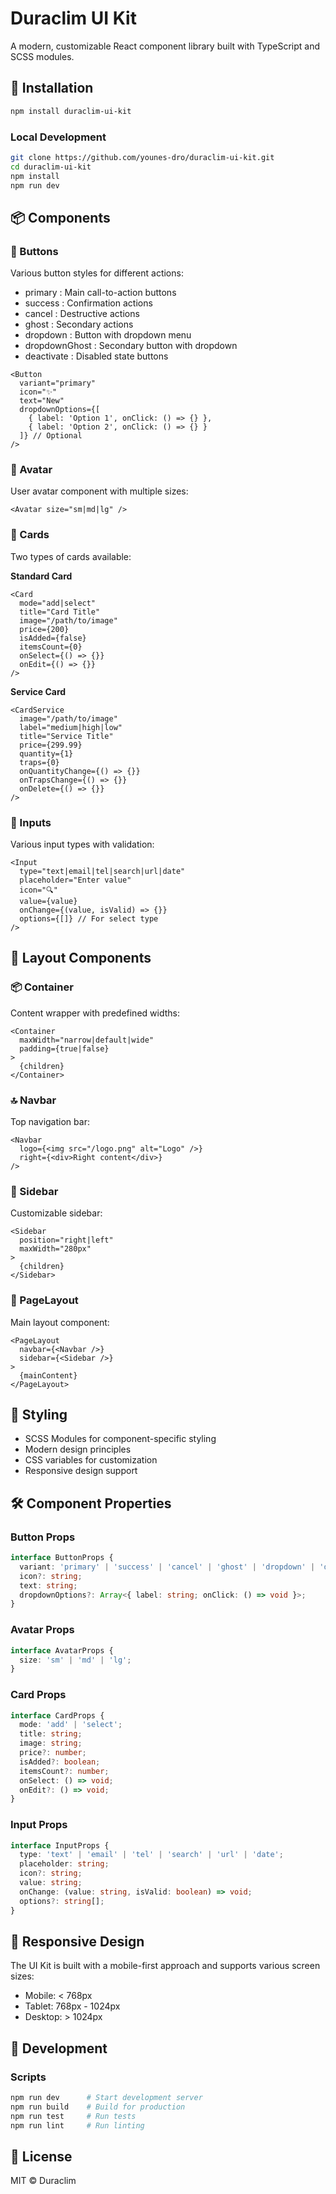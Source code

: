 # Duraclim UI Kit

A modern, customizable React component library built with TypeScript and SCSS modules.

## 🚀 Installation

```bash
npm install duraclim-ui-kit
```

### Local Development
```bash
git clone https://github.com/younes-dro/duraclim-ui-kit.git
cd duraclim-ui-kit
npm install
npm run dev
```

## 📦 Components
### 🔘 Buttons
Various button styles for different actions:

- primary : Main call-to-action buttons
- success : Confirmation actions
- cancel : Destructive actions
- ghost : Secondary actions
- dropdown : Button with dropdown menu
- dropdownGhost : Secondary button with dropdown
- deactivate : Disabled state buttons

```tsx
<Button
  variant="primary"
  icon="✨"
  text="New"
  dropdownOptions={[
    { label: 'Option 1', onClick: () => {} },
    { label: 'Option 2', onClick: () => {} }
  ]} // Optional
/>
```

### 👤 Avatar
User avatar component with multiple sizes:

```tsx
<Avatar size="sm|md|lg" />
```

### 🎴 Cards
Two types of cards available:

**Standard Card**
```tsx
<Card
  mode="add|select"
  title="Card Title"
  image="/path/to/image"
  price={200}
  isAdded={false}
  itemsCount={0}
  onSelect={() => {}}
  onEdit={() => {}}
/>
```

**Service Card**
```tsx
<CardService
  image="/path/to/image"
  label="medium|high|low"
  title="Service Title"
  price={299.99}
  quantity={1}
  traps={0}
  onQuantityChange={() => {}}
  onTrapsChange={() => {}}
  onDelete={() => {}}
/>
```

### 📝 Inputs
Various input types with validation:

```tsx
<Input
  type="text|email|tel|search|url|date"
  placeholder="Enter value"
  icon="🔍"
  value={value}
  onChange={(value, isValid) => {}}
  options={[]} // For select type
/>
```

## 📐 Layout Components
### 📦 Container
Content wrapper with predefined widths:

```tsx
<Container 
  maxWidth="narrow|default|wide" 
  padding={true|false}
>
  {children}
</Container>
```

### 🔝 Navbar
Top navigation bar:

```tsx
<Navbar
  logo={<img src="/logo.png" alt="Logo" />}
  right={<div>Right content</div>}
/>
```

### 📑 Sidebar
Customizable sidebar:

```tsx
<Sidebar
  position="right|left"
  maxWidth="280px"
>
  {children}
</Sidebar>
```

### 📄 PageLayout
Main layout component:

```tsx
<PageLayout
  navbar={<Navbar />}
  sidebar={<Sidebar />}
>
  {mainContent}
</PageLayout>
```

## 🎨 Styling
- SCSS Modules for component-specific styling
- Modern design principles
- CSS variables for customization
- Responsive design support

## 🛠️ Component Properties

### Button Props
```ts
interface ButtonProps {
  variant: 'primary' | 'success' | 'cancel' | 'ghost' | 'dropdown' | 'dropdownGhost' | 'deactivate';
  icon?: string;
  text: string;
  dropdownOptions?: Array<{ label: string; onClick: () => void }>;
}
```

### Avatar Props
```ts
interface AvatarProps {
  size: 'sm' | 'md' | 'lg';
}
```

### Card Props
```ts
interface CardProps {
  mode: 'add' | 'select';
  title: string;
  image: string;
  price?: number;
  isAdded?: boolean;
  itemsCount?: number;
  onSelect: () => void;
  onEdit?: () => void;
}
```

### Input Props
```ts
interface InputProps {
  type: 'text' | 'email' | 'tel' | 'search' | 'url' | 'date';
  placeholder: string;
  icon?: string;
  value: string;
  onChange: (value: string, isValid: boolean) => void;
  options?: string[]; 
}
```

## 📱 Responsive Design
The UI Kit is built with a mobile-first approach and supports various screen sizes:

- Mobile: < 768px
- Tablet: 768px - 1024px
- Desktop: > 1024px

## 🔧 Development
### Scripts
```bash
npm run dev      # Start development server
npm run build    # Build for production
npm run test     # Run tests
npm run lint     # Run linting
```



## 📄 License
MIT © Duraclim
